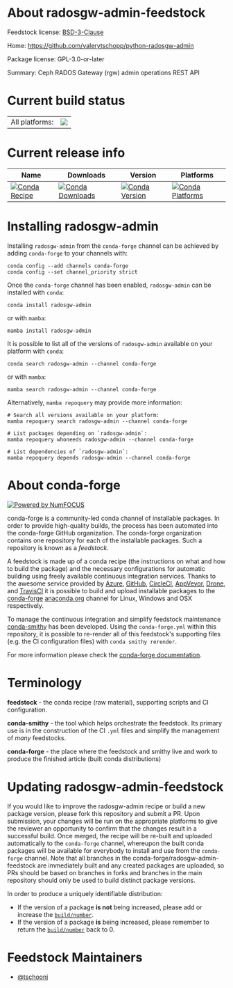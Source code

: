 About radosgw-admin-feedstock
=============================

Feedstock license: [BSD-3-Clause](https://github.com/conda-forge/radosgw-admin-feedstock/blob/main/LICENSE.txt)

Home: https://github.com/valerytschopp/python-radosgw-admin

Package license: GPL-3.0-or-later

Summary: Ceph RADOS Gateway (rgw) admin operations REST API

Current build status
====================


<table><tr><td>All platforms:</td>
    <td>
      <a href="https://dev.azure.com/conda-forge/feedstock-builds/_build/latest?definitionId=10104&branchName=main">
        <img src="https://dev.azure.com/conda-forge/feedstock-builds/_apis/build/status/radosgw-admin-feedstock?branchName=main">
      </a>
    </td>
  </tr>
</table>

Current release info
====================

| Name | Downloads | Version | Platforms |
| --- | --- | --- | --- |
| [![Conda Recipe](https://img.shields.io/badge/recipe-radosgw--admin-green.svg)](https://anaconda.org/conda-forge/radosgw-admin) | [![Conda Downloads](https://img.shields.io/conda/dn/conda-forge/radosgw-admin.svg)](https://anaconda.org/conda-forge/radosgw-admin) | [![Conda Version](https://img.shields.io/conda/vn/conda-forge/radosgw-admin.svg)](https://anaconda.org/conda-forge/radosgw-admin) | [![Conda Platforms](https://img.shields.io/conda/pn/conda-forge/radosgw-admin.svg)](https://anaconda.org/conda-forge/radosgw-admin) |

Installing radosgw-admin
========================

Installing `radosgw-admin` from the `conda-forge` channel can be achieved by adding `conda-forge` to your channels with:

```
conda config --add channels conda-forge
conda config --set channel_priority strict
```

Once the `conda-forge` channel has been enabled, `radosgw-admin` can be installed with `conda`:

```
conda install radosgw-admin
```

or with `mamba`:

```
mamba install radosgw-admin
```

It is possible to list all of the versions of `radosgw-admin` available on your platform with `conda`:

```
conda search radosgw-admin --channel conda-forge
```

or with `mamba`:

```
mamba search radosgw-admin --channel conda-forge
```

Alternatively, `mamba repoquery` may provide more information:

```
# Search all versions available on your platform:
mamba repoquery search radosgw-admin --channel conda-forge

# List packages depending on `radosgw-admin`:
mamba repoquery whoneeds radosgw-admin --channel conda-forge

# List dependencies of `radosgw-admin`:
mamba repoquery depends radosgw-admin --channel conda-forge
```


About conda-forge
=================

[![Powered by
NumFOCUS](https://img.shields.io/badge/powered%20by-NumFOCUS-orange.svg?style=flat&colorA=E1523D&colorB=007D8A)](https://numfocus.org)

conda-forge is a community-led conda channel of installable packages.
In order to provide high-quality builds, the process has been automated into the
conda-forge GitHub organization. The conda-forge organization contains one repository
for each of the installable packages. Such a repository is known as a *feedstock*.

A feedstock is made up of a conda recipe (the instructions on what and how to build
the package) and the necessary configurations for automatic building using freely
available continuous integration services. Thanks to the awesome service provided by
[Azure](https://azure.microsoft.com/en-us/services/devops/), [GitHub](https://github.com/),
[CircleCI](https://circleci.com/), [AppVeyor](https://www.appveyor.com/),
[Drone](https://cloud.drone.io/welcome), and [TravisCI](https://travis-ci.com/)
it is possible to build and upload installable packages to the
[conda-forge](https://anaconda.org/conda-forge) [anaconda.org](https://anaconda.org/)
channel for Linux, Windows and OSX respectively.

To manage the continuous integration and simplify feedstock maintenance
[conda-smithy](https://github.com/conda-forge/conda-smithy) has been developed.
Using the ``conda-forge.yml`` within this repository, it is possible to re-render all of
this feedstock's supporting files (e.g. the CI configuration files) with ``conda smithy rerender``.

For more information please check the [conda-forge documentation](https://conda-forge.org/docs/).

Terminology
===========

**feedstock** - the conda recipe (raw material), supporting scripts and CI configuration.

**conda-smithy** - the tool which helps orchestrate the feedstock.
                   Its primary use is in the construction of the CI ``.yml`` files
                   and simplify the management of *many* feedstocks.

**conda-forge** - the place where the feedstock and smithy live and work to
                  produce the finished article (built conda distributions)


Updating radosgw-admin-feedstock
================================

If you would like to improve the radosgw-admin recipe or build a new
package version, please fork this repository and submit a PR. Upon submission,
your changes will be run on the appropriate platforms to give the reviewer an
opportunity to confirm that the changes result in a successful build. Once
merged, the recipe will be re-built and uploaded automatically to the
`conda-forge` channel, whereupon the built conda packages will be available for
everybody to install and use from the `conda-forge` channel.
Note that all branches in the conda-forge/radosgw-admin-feedstock are
immediately built and any created packages are uploaded, so PRs should be based
on branches in forks and branches in the main repository should only be used to
build distinct package versions.

In order to produce a uniquely identifiable distribution:
 * If the version of a package **is not** being increased, please add or increase
   the [``build/number``](https://docs.conda.io/projects/conda-build/en/latest/resources/define-metadata.html#build-number-and-string).
 * If the version of a package **is** being increased, please remember to return
   the [``build/number``](https://docs.conda.io/projects/conda-build/en/latest/resources/define-metadata.html#build-number-and-string)
   back to 0.

Feedstock Maintainers
=====================

* [@tschoonj](https://github.com/tschoonj/)

